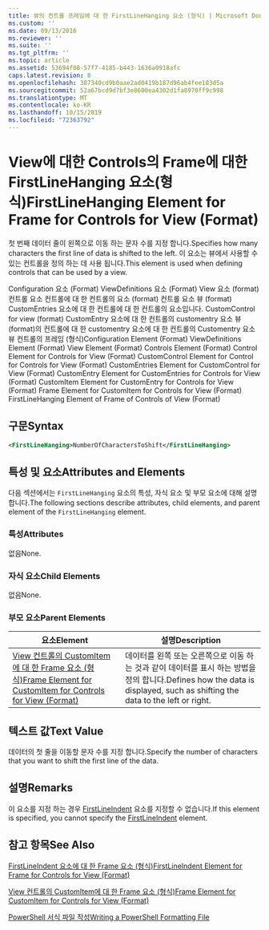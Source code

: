 ```yaml
---
title: 뷰의 컨트롤 프레임에 대 한 FirstLineHanging 요소 (형식) | Microsoft Docs
ms.custom: ''
ms.date: 09/13/2016
ms.reviewer: ''
ms.suite: ''
ms.tgt_pltfrm: ''
ms.topic: article
ms.assetid: 53694f08-57f7-4185-b443-1636a0918afc
caps.latest.revision: 8
ms.openlocfilehash: 387340cd9b0aae2ad0419b187d96ab4fee183d5a
ms.sourcegitcommit: 52a67bcd9d7bf3e8600ea4302d1fa8970ff9c998
ms.translationtype: MT
ms.contentlocale: ko-KR
ms.lasthandoff: 10/15/2019
ms.locfileid: "72363792"
---
```

# <a name="firstlinehanging-element-for-frame-for-controls-for-view-format"></a><span data-ttu-id="3c3f3-102">View에 대한 Controls의 Frame에 대한 FirstLineHanging 요소(형식)</span><span class="sxs-lookup"><span data-stu-id="3c3f3-102">FirstLineHanging Element for Frame for Controls for View (Format)</span></span>

<span data-ttu-id="3c3f3-103">첫 번째 데이터 줄이 왼쪽으로 이동 하는 문자 수를 지정 합니다.</span><span class="sxs-lookup"><span data-stu-id="3c3f3-103">Specifies how many characters the first line of data is shifted to the left.</span></span> <span data-ttu-id="3c3f3-104">이 요소는 뷰에서 사용할 수 있는 컨트롤을 정의 하는 데 사용 됩니다.</span><span class="sxs-lookup"><span data-stu-id="3c3f3-104">This element is used when defining controls that can be used by a view.</span></span>

<span data-ttu-id="3c3f3-105">Configuration 요소 (Format) ViewDefinitions 요소 (Format) View 요소 (format) 컨트롤 요소 컨트롤에 대 한 컨트롤의 요소 (format) 컨트롤 요소 뷰 (format) CustomEntries 요소에 대 한 컨트롤에 대 한 컨트롤의 요소입니다. CustomControl for view (format) CustomEntry 요소에 대 한 컨트롤의 customentry 요소 뷰 (format)의 컨트롤에 대 한 customentry 요소에 대 한 컨트롤의 Customentry 요소 뷰 컨트롤의 프레임 (형식)</span><span class="sxs-lookup"><span data-stu-id="3c3f3-105">Configuration Element (Format) ViewDefinitions Element (Format) View Element (Format) Controls Element (Format) Control Element for Controls for View (Format) CustomControl Element for Control for Controls for View (Format) CustomEntries Element for CustomControl for View (Format) CustomEntry Element for CustomEntries for Controls for View (Format) CustomItem Element for CustomEntry for Controls for View (Format) Frame Element for CustomItem for Controls for View (Format) FirstLineHanging Element of Frame of Controls of View (Format)</span></span>

## <a name="syntax"></a><span data-ttu-id="3c3f3-106">구문</span><span class="sxs-lookup"><span data-stu-id="3c3f3-106">Syntax</span></span>

```xml
<FirstLineHanging>NumberOfCharactersToShift</FirstLineHanging>
```

## <a name="attributes-and-elements"></a><span data-ttu-id="3c3f3-107">특성 및 요소</span><span class="sxs-lookup"><span data-stu-id="3c3f3-107">Attributes and Elements</span></span>

<span data-ttu-id="3c3f3-108">다음 섹션에서는 `FirstLineHanging` 요소의 특성, 자식 요소 및 부모 요소에 대해 설명 합니다.</span><span class="sxs-lookup"><span data-stu-id="3c3f3-108">The following sections describe attributes, child elements, and parent element of the `FirstLineHanging` element.</span></span>

### <a name="attributes"></a><span data-ttu-id="3c3f3-109">특성</span><span class="sxs-lookup"><span data-stu-id="3c3f3-109">Attributes</span></span>

<span data-ttu-id="3c3f3-110">없음</span><span class="sxs-lookup"><span data-stu-id="3c3f3-110">None.</span></span>

### <a name="child-elements"></a><span data-ttu-id="3c3f3-111">자식 요소</span><span class="sxs-lookup"><span data-stu-id="3c3f3-111">Child Elements</span></span>

<span data-ttu-id="3c3f3-112">없음</span><span class="sxs-lookup"><span data-stu-id="3c3f3-112">None.</span></span>

### <a name="parent-elements"></a><span data-ttu-id="3c3f3-113">부모 요소</span><span class="sxs-lookup"><span data-stu-id="3c3f3-113">Parent Elements</span></span>

|<span data-ttu-id="3c3f3-114">요소</span><span class="sxs-lookup"><span data-stu-id="3c3f3-114">Element</span></span>|<span data-ttu-id="3c3f3-115">설명</span><span class="sxs-lookup"><span data-stu-id="3c3f3-115">Description</span></span>|
|-------------|-----------------|
|[<span data-ttu-id="3c3f3-116">View 컨트롤의 CustomItem에 대 한 Frame 요소 (형식)</span><span class="sxs-lookup"><span data-stu-id="3c3f3-116">Frame Element for CustomItem for Controls for View (Format)</span></span>](./frame-element-for-customitem-for-controls-for-view-format.md)|<span data-ttu-id="3c3f3-117">데이터를 왼쪽 또는 오른쪽으로 이동 하는 것과 같이 데이터를 표시 하는 방법을 정의 합니다.</span><span class="sxs-lookup"><span data-stu-id="3c3f3-117">Defines how the data is displayed, such as shifting the data to the left or right.</span></span>|

## <a name="text-value"></a><span data-ttu-id="3c3f3-118">텍스트 값</span><span class="sxs-lookup"><span data-stu-id="3c3f3-118">Text Value</span></span>

<span data-ttu-id="3c3f3-119">데이터의 첫 줄을 이동할 문자 수를 지정 합니다.</span><span class="sxs-lookup"><span data-stu-id="3c3f3-119">Specify the number of characters that you want to shift the first line of the data.</span></span>

## <a name="remarks"></a><span data-ttu-id="3c3f3-120">설명</span><span class="sxs-lookup"><span data-stu-id="3c3f3-120">Remarks</span></span>

<span data-ttu-id="3c3f3-121">이 요소를 지정 하는 경우 [FirstLineIndent](./firstlineindent-element-for-frame-for-controls-for-view-format.md) 요소를 지정할 수 없습니다.</span><span class="sxs-lookup"><span data-stu-id="3c3f3-121">If this element is specified, you cannot specify the [FirstLineIndent](./firstlineindent-element-for-frame-for-controls-for-view-format.md) element.</span></span>

## <a name="see-also"></a><span data-ttu-id="3c3f3-122">참고 항목</span><span class="sxs-lookup"><span data-stu-id="3c3f3-122">See Also</span></span>

[<span data-ttu-id="3c3f3-123">FirstLineIndent 요소에 대 한 Frame 요소 (형식)</span><span class="sxs-lookup"><span data-stu-id="3c3f3-123">FirstLineIndent Element for Frame for Controls for View (Format)</span></span>](./firstlineindent-element-for-frame-for-controls-for-view-format.md)

[<span data-ttu-id="3c3f3-124">View 컨트롤의 CustomItem에 대 한 Frame 요소 (형식)</span><span class="sxs-lookup"><span data-stu-id="3c3f3-124">Frame Element for CustomItem for Controls for View (Format)</span></span>](./frame-element-for-customitem-for-controls-for-view-format.md)

[<span data-ttu-id="3c3f3-125">PowerShell 서식 파일 작성</span><span class="sxs-lookup"><span data-stu-id="3c3f3-125">Writing a PowerShell Formatting File</span></span>](./writing-a-powershell-formatting-file.md)
